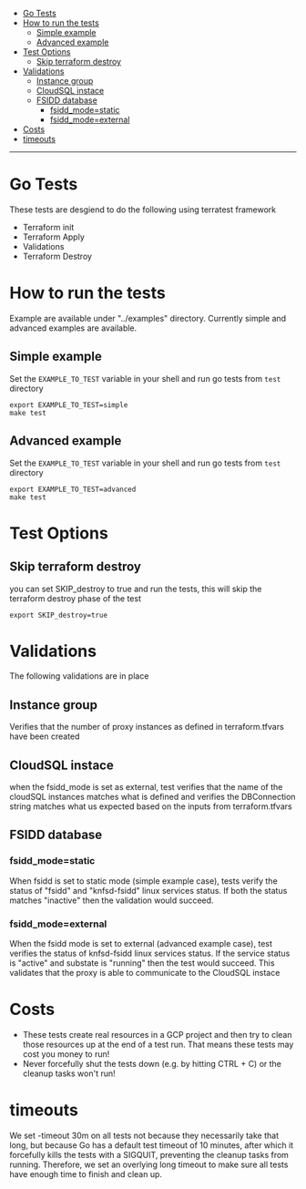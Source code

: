 * [Go Tests](#go-tests)
* [How to run the tests](#how-to-run-the-tests)
  * [Simple example](#simple-example)
  * [Advanced example](#advanced-example)
* [Test Options](#test-options)
  * [Skip terraform destroy](#skip-terraform-destroy)
* [Validations](#validations)
  * [Instance group](#instance-group)
  * [CloudSQL instace](#cloudsql-instace)
  * [FSIDD database](#fsidd-database)
    * [fsidd\_mode=static](#fsidd_modestatic)
    * [fsidd\_mode=external](#fsidd_modeexternal)
* [Costs](#costs)
* [timeouts](#timeouts)
---
# Go Tests
These tests are desgiend to do the following using terratest framework
- Terraform init
- Terraform Apply
- Validations
- Terraform Destroy

# How to run the tests
Example are available under "../examples" directory. Currently simple and advanced examples are available. 

## Simple example
Set the `EXAMPLE_TO_TEST` variable in your shell and run go tests from `test` directory
```shell
export EXAMPLE_TO_TEST=simple
make test
```
## Advanced example
Set the `EXAMPLE_TO_TEST` variable in your shell and run go tests from `test` directory
```shell
export EXAMPLE_TO_TEST=advanced
make test
```
# Test Options
## Skip terraform destroy
you can set SKIP_destroy to true and run the tests, this will skip the terraform destroy phase of the test
```shell
export SKIP_destroy=true
```

# Validations
The following validations are in place 
## Instance group
Verifies that the number of proxy instances as defined in terraform.tfvars have been created
## CloudSQL instace
when the fsidd_mode is set as external, test verifies that the name of the cloudSQL instances matches what is defined and verifies the DBConnection string matches what us expected based on the inputs from terraform.tfvars
## FSIDD database
### fsidd_mode=static
When fsidd is set to static mode (simple example case), tests verify the status of "fsidd" and "knfsd-fsidd" linux services status. 
If both the status matches "inactive" then the validation would succeed. 
### fsidd_mode=external
When the fsidd mode is set to external (advanced example case), test verifies the status of knfsd-fsidd linux services status. 
If the service status is "active" and substate is "running" then the test would succeed. 
This validates that the proxy is able to communicate to the CloudSQL instace

# Costs
- These tests create real resources in a GCP project and then try to clean those resources up at the end of a test run. That means these tests may cost you money to run! 
- Never forcefully shut the tests down (e.g. by hitting CTRL + C) or the cleanup tasks won't run!

# timeouts
We set -timeout 30m on all tests not because they necessarily take that long, but because Go has a default test timeout of 10 minutes, after which it forcefully kills the tests with a SIGQUIT, preventing the cleanup tasks from running. Therefore, we set an overlying long timeout to make sure all tests have enough time to finish and clean up.